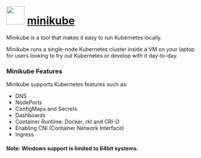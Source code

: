 # <img src="https://cdn.jsdelivr.net/gh/chocolatey-community/chocolatey-coreteampackages@0d3be7b221c8110f562a0059a8818238a1cb46ec/icons/minikube.png" width="48" height="48"/> [minikube](https://chocolatey.org/packages/minikube)

Minikube is a tool that makes it easy to run Kubernetes locally.

Minikube runs a single-node Kubernetes cluster inside a VM on your laptop for users looking to try out Kubernetes or develop with it day-to-day.

### Minikube Features
Minikube supports Kubernetes features such as:
* DNS
* NodePorts
* ConfigMaps and Secrets
* Dashboards
* Container Runtime: Docker, rkt and CRI-O
* Enabling CNI (Container Network Interface)
* Ingress

#### Note: Windows support is limited to 64bit systems.
